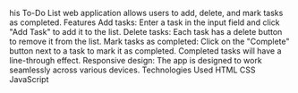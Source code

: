his To-Do List web application allows users to add, delete, and mark tasks as completed.
Features
Add tasks: Enter a task in the input field and click "Add Task" to add it to the list.
Delete tasks: Each task has a delete button to remove it from the list.
Mark tasks as completed: Click on the "Complete" button next to a task to mark it as completed. Completed tasks will have a line-through effect.
Responsive design: The app is designed to work seamlessly across various devices.
Technologies Used
HTML
CSS
JavaScript
